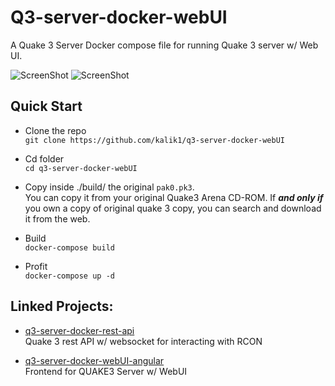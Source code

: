 # Q3-server-docker-webUI
A Quake 3 Server Docker compose file for running Quake 3 server w/ Web UI.

![ScreenShot](https://github.com/kalik1/q3-server-docker-webUI/blob/master/screenshot_q3.png)
![ScreenShot](https://github.com/kalik1/q3-server-docker-webUI/blob/master/screenshot_q3_map.png)

## Quick Start
- Clone the repo \
`git clone https://github.com/kalik1/q3-server-docker-webUI`

- Cd folder \
`cd q3-server-docker-webUI`

- Copy inside ./build/ the original `pak0.pk3`.  \
You can copy it from your original Quake3 Arena CD-ROM. If _**and only if**_ you own a copy of original quake 3 copy, you can search and download it from the web.

- Build \
`docker-compose build`

- Profit \
`docker-compose up -d`

## Linked Projects:
- [q3-server-docker-rest-api](https://github.com/kalik1/q3-server-docker-rest-api "q3-server-docker-rest-api") \
Quake 3 rest API w/ websocket for interacting with RCON

- [q3-server-docker-webUI-angular](https://github.com/kalik1/q3-server-docker-webUI-angular "q3-server-docker-webUI-angular") \
Frontend for QUAKE3 Server w/ WebUI
